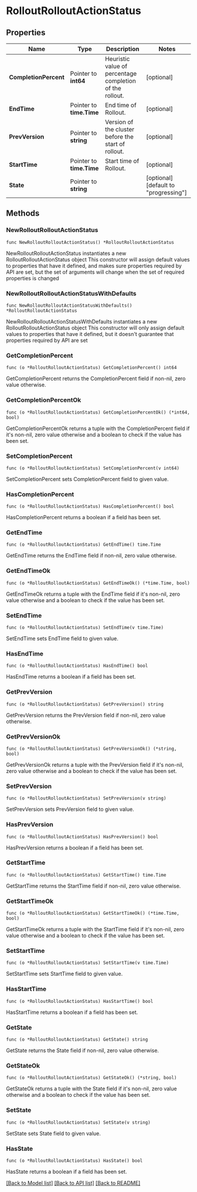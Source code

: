 # RolloutRolloutActionStatus

## Properties

Name | Type | Description | Notes
------------ | ------------- | ------------- | -------------
**CompletionPercent** | Pointer to **int64** | Heuristic value of percentage completion of the rollout. | [optional] 
**EndTime** | Pointer to **time.Time** | End time of Rollout. | [optional] 
**PrevVersion** | Pointer to **string** | Version of the cluster before the start of rollout. | [optional] 
**StartTime** | Pointer to **time.Time** | Start time of Rollout. | [optional] 
**State** | Pointer to **string** |  | [optional] [default to "progressing"]

## Methods

### NewRolloutRolloutActionStatus

`func NewRolloutRolloutActionStatus() *RolloutRolloutActionStatus`

NewRolloutRolloutActionStatus instantiates a new RolloutRolloutActionStatus object
This constructor will assign default values to properties that have it defined,
and makes sure properties required by API are set, but the set of arguments
will change when the set of required properties is changed

### NewRolloutRolloutActionStatusWithDefaults

`func NewRolloutRolloutActionStatusWithDefaults() *RolloutRolloutActionStatus`

NewRolloutRolloutActionStatusWithDefaults instantiates a new RolloutRolloutActionStatus object
This constructor will only assign default values to properties that have it defined,
but it doesn't guarantee that properties required by API are set

### GetCompletionPercent

`func (o *RolloutRolloutActionStatus) GetCompletionPercent() int64`

GetCompletionPercent returns the CompletionPercent field if non-nil, zero value otherwise.

### GetCompletionPercentOk

`func (o *RolloutRolloutActionStatus) GetCompletionPercentOk() (*int64, bool)`

GetCompletionPercentOk returns a tuple with the CompletionPercent field if it's non-nil, zero value otherwise
and a boolean to check if the value has been set.

### SetCompletionPercent

`func (o *RolloutRolloutActionStatus) SetCompletionPercent(v int64)`

SetCompletionPercent sets CompletionPercent field to given value.

### HasCompletionPercent

`func (o *RolloutRolloutActionStatus) HasCompletionPercent() bool`

HasCompletionPercent returns a boolean if a field has been set.

### GetEndTime

`func (o *RolloutRolloutActionStatus) GetEndTime() time.Time`

GetEndTime returns the EndTime field if non-nil, zero value otherwise.

### GetEndTimeOk

`func (o *RolloutRolloutActionStatus) GetEndTimeOk() (*time.Time, bool)`

GetEndTimeOk returns a tuple with the EndTime field if it's non-nil, zero value otherwise
and a boolean to check if the value has been set.

### SetEndTime

`func (o *RolloutRolloutActionStatus) SetEndTime(v time.Time)`

SetEndTime sets EndTime field to given value.

### HasEndTime

`func (o *RolloutRolloutActionStatus) HasEndTime() bool`

HasEndTime returns a boolean if a field has been set.

### GetPrevVersion

`func (o *RolloutRolloutActionStatus) GetPrevVersion() string`

GetPrevVersion returns the PrevVersion field if non-nil, zero value otherwise.

### GetPrevVersionOk

`func (o *RolloutRolloutActionStatus) GetPrevVersionOk() (*string, bool)`

GetPrevVersionOk returns a tuple with the PrevVersion field if it's non-nil, zero value otherwise
and a boolean to check if the value has been set.

### SetPrevVersion

`func (o *RolloutRolloutActionStatus) SetPrevVersion(v string)`

SetPrevVersion sets PrevVersion field to given value.

### HasPrevVersion

`func (o *RolloutRolloutActionStatus) HasPrevVersion() bool`

HasPrevVersion returns a boolean if a field has been set.

### GetStartTime

`func (o *RolloutRolloutActionStatus) GetStartTime() time.Time`

GetStartTime returns the StartTime field if non-nil, zero value otherwise.

### GetStartTimeOk

`func (o *RolloutRolloutActionStatus) GetStartTimeOk() (*time.Time, bool)`

GetStartTimeOk returns a tuple with the StartTime field if it's non-nil, zero value otherwise
and a boolean to check if the value has been set.

### SetStartTime

`func (o *RolloutRolloutActionStatus) SetStartTime(v time.Time)`

SetStartTime sets StartTime field to given value.

### HasStartTime

`func (o *RolloutRolloutActionStatus) HasStartTime() bool`

HasStartTime returns a boolean if a field has been set.

### GetState

`func (o *RolloutRolloutActionStatus) GetState() string`

GetState returns the State field if non-nil, zero value otherwise.

### GetStateOk

`func (o *RolloutRolloutActionStatus) GetStateOk() (*string, bool)`

GetStateOk returns a tuple with the State field if it's non-nil, zero value otherwise
and a boolean to check if the value has been set.

### SetState

`func (o *RolloutRolloutActionStatus) SetState(v string)`

SetState sets State field to given value.

### HasState

`func (o *RolloutRolloutActionStatus) HasState() bool`

HasState returns a boolean if a field has been set.


[[Back to Model list]](../README.md#documentation-for-models) [[Back to API list]](../README.md#documentation-for-api-endpoints) [[Back to README]](../README.md)



